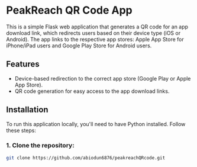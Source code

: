 # PeakReach QR Code App

This is a simple Flask web application that generates a QR code for an app download link, which redirects users based on their device type (iOS or Android). The app links to the respective app stores: Apple App Store for iPhone/iPad users and Google Play Store for Android users.

## Features

- Device-based redirection to the correct app store (Google Play or Apple App Store).
- QR code generation for easy access to the app download links.

## Installation

To run this application locally, you'll need to have Python installed. Follow these steps:

### 1. Clone the repository:

```bash
git clone https://github.com/abiodun6876/peakreachQRcode.git
